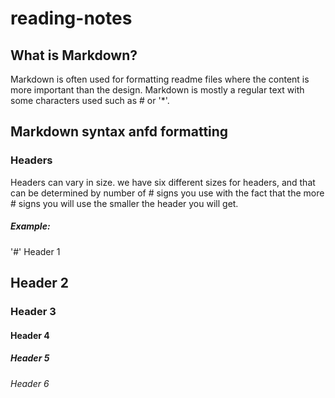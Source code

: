 # reading-notes

## What is Markdown?
Markdown is often used for formatting readme files where the content is more important than the design. Markdown is mostly a regular text with some characters used such as # or '*'.


## Markdown syntax anfd formatting

### Headers 
Headers can vary in size. we have six different sizes for headers, and that can be determined by number of # signs you use with the fact that the more # signs you will use the smaller the header you will get.

##### Example:

'#' Header 1
## Header 2
### Header 3
#### Header 4
##### Header 5
###### Header 6





